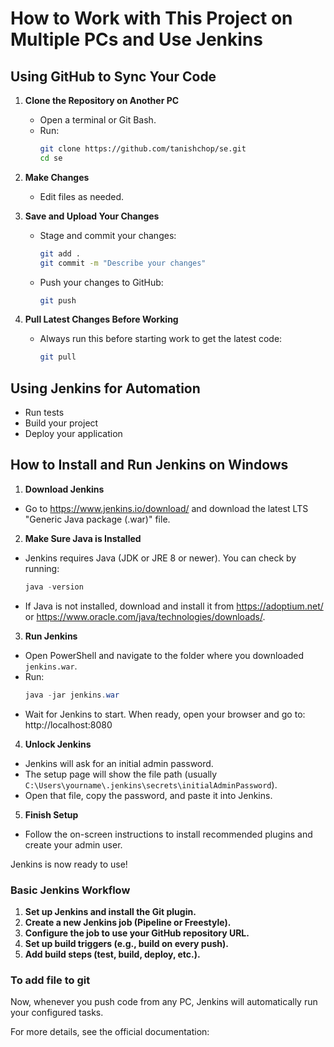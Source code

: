 # How to Work with This Project on Multiple PCs and Use Jenkins

## Using GitHub to Sync Your Code

1. **Clone the Repository on Another PC**
   - Open a terminal or Git Bash.
   - Run:
     ```sh
     git clone https://github.com/tanishchop/se.git
     cd se
     ```

2. **Make Changes**
   - Edit files as needed.

3. **Save and Upload Your Changes**
   - Stage and commit your changes:
     ```sh
     git add .
     git commit -m "Describe your changes"
     ```
   - Push your changes to GitHub:
     ```sh
     git push
     ```

4. **Pull Latest Changes Before Working**
   - Always run this before starting work to get the latest code:
     ```sh
     git pull
     ```

## Using Jenkins for Automation

  - Run tests
  - Build your project
  - Deploy your application

## How to Install and Run Jenkins on Windows

1. **Download Jenkins**
  - Go to https://www.jenkins.io/download/ and download the latest LTS "Generic Java package (.war)" file.

2. **Make Sure Java is Installed**
  - Jenkins requires Java (JDK or JRE 8 or newer). You can check by running:
    ```powershell
    java -version
    ```
  - If Java is not installed, download and install it from https://adoptium.net/ or https://www.oracle.com/java/technologies/downloads/.

3. **Run Jenkins**
  - Open PowerShell and navigate to the folder where you downloaded `jenkins.war`.
  - Run:
    ```powershell
    java -jar jenkins.war
    ```
  - Wait for Jenkins to start. When ready, open your browser and go to:
    http://localhost:8080

4. **Unlock Jenkins**
  - Jenkins will ask for an initial admin password.
  - The setup page will show the file path (usually `C:\Users\yourname\.jenkins\secrets\initialAdminPassword`).
  - Open that file, copy the password, and paste it into Jenkins.

5. **Finish Setup**
  - Follow the on-screen instructions to install recommended plugins and create your admin user.

Jenkins is now ready to use!

### Basic Jenkins Workflow
1. **Set up Jenkins and install the Git plugin.**
2. **Create a new Jenkins job (Pipeline or Freestyle).**
3. **Configure the job to use your GitHub repository URL.**
4. **Set up build triggers (e.g., build on every push).**
5. **Add build steps (test, build, deploy, etc.).**

### To add file to git

Now, whenever you push code from any PC, Jenkins will automatically run your configured tasks.


For more details, see the official documentation:
